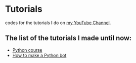 # Tutorials
codes for the tutorials I do on [my YouTube Channel](https://www.youtube.com/channel/UCGEZ7Wypo7J4VayZwrOmNlA).
## The list of the tutorials I made until now:
-  [Python course](https://www.youtube.com/watch?v=HuUnKE7HmEg&list=PLGmkOBY-mRWn51JDXe4_QKeqCSN0pfP3J)
-  [How to make a Python bot](https://www.youtube.com/watch?v=Qz4pWrIee-w)

